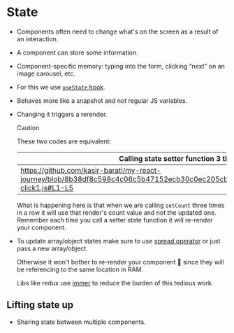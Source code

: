 # State

- Components often need to change what's on the screen as a result of an interaction.
- A component can store some information.
- Component-specific memory: typing into the form, clicking “next” on an image carousel, etc.
- For this we use [`useState` hook](./hooks.md#usestate).
- Behaves more like a snapshot and not regular JS variables.
- Changing it triggers a rerender.

  > [!CAUTION]
  >
  > These two codes are equivalent:
  >
  > | Calling state setter function 3 times                                                                                                       | Calling state setter function 1 time                                                                                                        |
  > | ------------------------------------------------------------------------------------------------------------------------------------------- | ------------------------------------------------------------------------------------------------------------------------------------------- |
  > | https://github.com/kasir-barati/my-react-journey/blob/8b38df8c598c4c06c5b47152ecb30c0ec205cbff/.github/docs/examples/handle-click1.js#L1-L5 | https://github.com/kasir-barati/my-react-journey/blob/8b38df8c598c4c06c5b47152ecb30c0ec205cbff/.github/docs/examples/handle-click2.js#L1-L3 |
  >
  > What is happening here is that when we are calling `setCount` three times in a row it will use that render's count value and not the updated one. Remember each time you call a setter state function it will re-render your component.

- To update array/object states make sure to use [spread operator](https://developer.mozilla.org/en-US/docs/Web/JavaScript/Reference/Operators/Spread_syntax) or just pass a new array/object.

  Otherwise it won't bother to re-render your component :smiling_face_with_tear: since they will be referencing to the same location in RAM.

  Libs like redux use [immer](https://github.com/immerjs/use-immer) to reduce the burden of this tedious work.

## Lifting state up

- Sharing state between multiple components.
